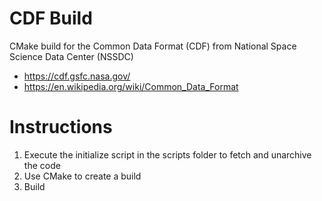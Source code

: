 # CDF Build

CMake build for the Common Data Format (CDF) from National Space Science Data Center (NSSDC)

* <https://cdf.gsfc.nasa.gov/>
* <https://en.wikipedia.org/wiki/Common_Data_Format>

# Instructions

1. Execute the initialize script in the scripts folder to fetch and unarchive the code
2. Use CMake to create a build
3. Build